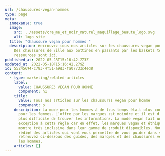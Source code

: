 ```yaml
---
url: /chaussures-vegan-hommes
type: page
meta:
  indexable: true
  image:
    src: ../assets/cre_me_et_noir_naturel_maquillage_beaute_logo.svg
    alt: logo site
  title: "Chaussure vegan pour hommes "
  description: Retrouvez tous nos articles sur les chaussures vegan pour hommes.
    Des chaussures de ville aux bottines en passants par les baskets toutes les
    ressources sont ici.
published_at: 2022-05-18T15:16:42.273Z
updated_at: 2022-05-18T15:16:42.279Z
id: 55245694-c783-4f51-a9d3-fa07733c4ed8
content:
  - type: marketing/related-articles
    label:
      value: CHAUSSURES VEGAN POUR HOMME
      component: h1
    title:
      value: Tous nos articles sur les chaussures vegan pour homme
      component: p
    description: La mode pour les hommes à de tous temps était plus compliqué que
      pour les femmes. L’offre par les marques est moindre et il est d’autant
      plus difficile de trouver les informations. La mode vegan fait une petite
      exception à cette règle car en effet, les marques vegan et éthique se
      montre très inclusive dans leur gamme de produit disponibles. Nous avons
      rédigé des articles qui vont vous permettre de vous guider dans vos choix,
      retrouvez ci-dessous des guides, des marques et des chaussures vegan pour
      les hommes.
    articles: []
---
```

